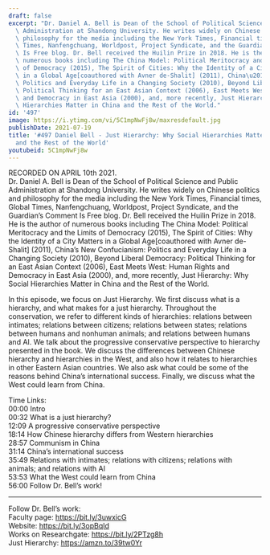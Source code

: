 ```yaml
---
draft: false
excerpt: "Dr. Daniel A. Bell is Dean of the School of Political Science and Public\
  \ Administration at Shandong University. He writes widely on Chinese politics and\
  \ philosophy for the media including the New York Times, Financial times, Global\
  \ Times, Nanfengchuang, Worldpost, Project Syndicate, and the Guardian\u2019s Comment\
  \ Is Free blog. Dr. Bell received the Huilin Prize in 2018. He is the author of\
  \ numerous books including The China Model: Political Meritocracy and the Limits\
  \ of Democracy (2015), The Spirit of Cities: Why the Identity of a City Matters\
  \ in a Global Age[coauthored with Avner de-Shalit] (2011), China\u2019s New Confucianism:\
  \ Politics and Everyday Life in a Changing Society (2010), Beyond Liberal Democracy:\
  \ Political Thinking for an East Asian Context (2006), East Meets West: Human Rights\
  \ and Democracy in East Asia (2000), and, more recently, Just Hierarchy: Why Social\
  \ Hierarchies Matter in China and the Rest of the World."
id: '497'
image: https://i.ytimg.com/vi/5C1mpNwFj8w/maxresdefault.jpg
publishDate: 2021-07-19
title: '#497 Daniel Bell - Just Hierarchy: Why Social Hierarchies Matter in China
  and the Rest of the World'
youtubeid: 5C1mpNwFj8w
---
```

RECORDED ON APRIL 10th 2021.  
Dr. Daniel A. Bell is Dean of the School of Political Science and Public Administration at Shandong University. He writes widely on Chinese politics and philosophy for the media including the New York Times, Financial times, Global Times, Nanfengchuang, Worldpost, Project Syndicate, and the Guardian’s Comment Is Free blog. Dr. Bell received the Huilin Prize in 2018. He is the author of numerous books including The China Model: Political Meritocracy and the Limits of Democracy (2015), The Spirit of Cities: Why the Identity of a City Matters in a Global Age[coauthored with Avner de-Shalit] (2011), China’s New Confucianism: Politics and Everyday Life in a Changing Society (2010), Beyond Liberal Democracy: Political Thinking for an East Asian Context (2006), East Meets West: Human Rights and Democracy in East Asia (2000), and, more recently, Just Hierarchy: Why Social Hierarchies Matter in China and the Rest of the World.

In this episode, we focus on Just Hierarchy. We first discuss what is a hierarchy, and what makes for a just hierarchy. Throughout the conservation, we refer to different kinds of hierarchies: relations between intimates; relations between citizens; relations between states; relations between humans and nonhuman animals; and relations between humans and AI. We talk about the progressive conservative perspective to hierarchy presented in the book. We discuss the differences between Chinese hierarchy and hierarchies in the West, and also how it relates to hierarchies in other Eastern Asian countries. We also ask what could be some of the reasons behind China’s international success. Finally, we discuss what the West could learn from China.

Time Links:  
00:00 Intro  
00:32  What is a just hierarchy?  
12:09  A progressive conservative perspective  
18:14  How Chinese hierarchy differs from Western hierarchies  
28:57  Communism in China  
31:14  China’s international success  
35:49  Relations with intimates; relations with citizens; relations with animals; and relations with AI  
53:53  What the West could learn from China  
56:00  Follow Dr. Bell’s work!

---

Follow Dr. Bell’s work:  
Faculty page: https://bit.ly/3uwxicG  
Website: https://bit.ly/3opBqId  
Works on Researchgate: https://bit.ly/2PTzg8h  
Just Hierarchy: https://amzn.to/39tw0Yr
